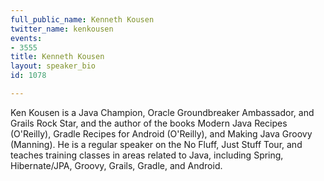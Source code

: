 ```yaml
---
full_public_name: Kenneth Kousen
twitter_name: kenkousen
events:
- 3555
title: Kenneth Kousen
layout: speaker_bio
id: 1078

---
```

Ken Kousen is a Java Champion, Oracle Groundbreaker Ambassador, and Grails Rock Star, and the author of the books Modern Java Recipes (O'Reilly), Gradle Recipes for Android (O'Reilly), and Making Java Groovy (Manning). He is a regular speaker on the No Fluff, Just Stuff Tour, and teaches training classes in areas related to Java, including Spring, Hibernate/JPA, Groovy, Grails, Gradle, and Android.